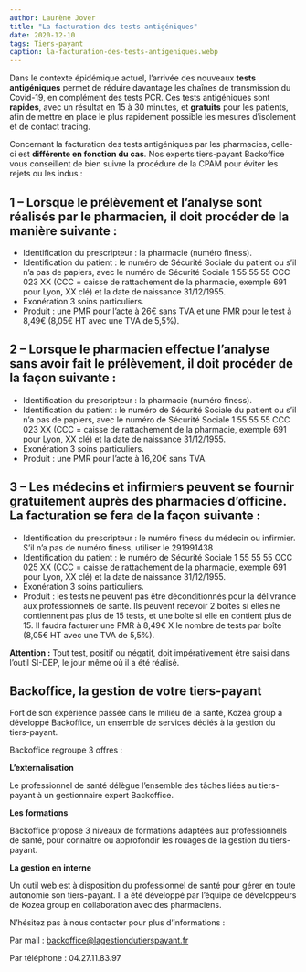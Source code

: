 ```yaml
---
author: Laurène Jover
title: "La facturation des tests antigéniques"
date: 2020-12-10
tags: Tiers-payant
caption: la-facturation-des-tests-antigeniques.webp
---
```


Dans le contexte épidémique actuel, l’arrivée des nouveaux
**tests antigéniques**
permet de réduire davantage les chaînes de transmission du Covid-19, en complément des tests PCR. Ces tests antigéniques sont
**rapides**, avec un résultat en 15 à 30 minutes, et
**gratuits**
pour les patients, afin de mettre en place le plus rapidement possible les mesures d’isolement et de contact tracing.

Concernant la facturation des tests antigéniques par les pharmacies, celle-ci est
**différente en fonction du cas**. Nos experts tiers-payant Backoffice vous conseillent de bien suivre la procédure de la CPAM pour éviter les rejets ou les indus :

## 1 – Lorsque le prélèvement et l’analyse sont réalisés par le pharmacien, il doit procéder de la manière suivante :

- Identification du prescripteur : la pharmacie (numéro finess).
- Identification du patient : le numéro de Sécurité Sociale du patient ou s’il n’a pas de papiers, avec le numéro de Sécurité Sociale 1 55 55 55 CCC 023 XX (CCC = caisse de rattachement de la pharmacie, exemple 691 pour Lyon, XX clé) et la date de naissance 31/12/1955.
- Exonération 3 soins particuliers.
- Produit : une PMR pour l’acte à 26€ sans TVA et une PMR pour le test à 8,49€ (8,05€ HT avec une TVA de 5,5%).

## 2 – Lorsque le pharmacien effectue l’analyse sans avoir fait le prélèvement, il doit procéder de la façon suivante :

- Identification du prescripteur : la pharmacie (numéro finess).
- Identification du patient : le numéro de Sécurité Sociale du patient ou s’il n’a pas de papiers, avec le numéro de Sécurité Sociale 1 55 55 55 CCC 023 XX (CCC = caisse de rattachement de la pharmacie, exemple 691 pour Lyon, XX clé) et la date de naissance 31/12/1955.
- Exonération 3 soins particuliers.
- Produit : une PMR pour l’acte à 16,20€ sans TVA.

## 3 – Les médecins et infirmiers peuvent se fournir gratuitement auprès des pharmacies d’officine. La facturation se fera de la façon suivante :

- Identification du prescripteur : le numéro finess du médecin ou infirmier. S’il n’a pas de numéro finess, utiliser le 291991438
- Identification du patient : le numéro de Sécurité Sociale 1 55 55 55 CCC 025 XX (CCC = caisse de rattachement de la pharmacie, exemple 691 pour Lyon, XX clé) et la date de naissance 31/12/1955.
- Exonération 3 soins particuliers.
- Produit : les tests ne peuvent pas être déconditionnés pour la délivrance aux professionnels de santé. Ils peuvent recevoir 2 boîtes si elles ne contiennent pas plus de 15 tests, et une boîte si elle en contient plus de 15. Il faudra facturer une PMR à 8,49€ X le nombre de tests par boîte (8,05€ HT avec une TVA de 5,5%).

**Attention :**
Tout test, positif ou négatif, doit impérativement être saisi dans l’outil SI-DEP, le jour même où il a été réalisé.

## **Backoffice, la gestion de votre tiers-payant**

Fort de son expérience passée dans le milieu de la santé, Kozea group a développé Backoffice, un ensemble de services dédiés à la gestion du tiers-payant.

Backoffice regroupe 3 offres :

**L’externalisation**

Le professionnel de santé délègue l’ensemble des tâches liées au tiers-payant à un gestionnaire expert Backoffice.

**Les formations**

Backoffice propose 3 niveaux de formations adaptées aux professionnels de santé, pour connaître ou approfondir les rouages de la gestion du tiers-payant.

**La gestion en interne**

Un outil web est à disposition du professionnel de santé pour gérer en toute autonomie son tiers-payant. Il a été développé par l’équipe de développeurs de Kozea group en collaboration avec des pharmaciens.

N’hésitez pas à nous contacter pour plus d’informations :

Par mail : [backoffice@lagestiondutierspayant.fr](mailto:backoffice@lagestiondutierspayant.fr)

Par téléphone : 04.27.11.83.97
